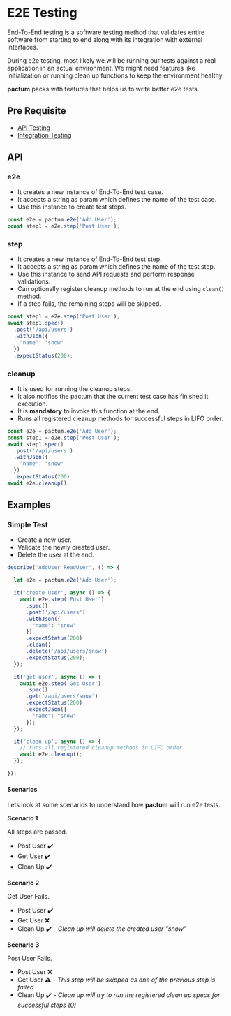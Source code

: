 # E2E Testing

End-To-End testing is a software testing method that validates entire software from starting to end along with its integration with external interfaces.

During e2e testing, most likely we will be running our tests against a real application in an actual environment. We might need features like initialization or running clean up functions to keep the environment healthy.

**pactum** packs with features that helps us to write better e2e tests.

## Pre Requisite

* [API Testing](api-testing)
* [Integration Testing](integration-testing)

## API

### e2e

- It creates a new instance of End-To-End test case.
- It accepts a string as param which defines the name of the test case.
- Use this instance to create test steps.

```js
const e2e = pactum.e2e('Add User');
const step1 = e2e.step('Post User');
```

### step

- It creates a new instance of End-To-End test step.
- It accepts a string as param which defines the name of the test step.
- Use this instance to send API requests and perform response validations.
- Can optionally register cleanup methods to run at the end using `clean()` method.
- If a step fails, the remaining steps will be skipped.

```js
const step1 = e2e.step('Post User');
await step1.spec()
  .post('/api/users')
  .withJson({
    "name": "snow"
  })
  .expectStatus(200);
```

### cleanup

- It is used for running the cleanup steps.
- It also notifies the pactum that the current test case has finished it execution.
- It is **mandatory** to invoke this function at the end.
- Runs all registered cleanup methods for successful steps in LIFO order.

```js
const e2e = pactum.e2e('Add User');
const step1 = e2e.step('Post User');
await step1.spec()
  .post('/api/users')
  .withJson({
    "name": "snow"
  })
  .expectStatus(200)
await e2e.cleanup();
```

## Examples

### Simple Test

- Create a new user.
- Validate the newly created user.
- Delete the user at the end.

```js
describe('AddUser_ReadUser', () => {

  let e2e = pactum.e2e('Add User');

  it('create user', async () => {
    await e2e.step('Post User')
      .spec()
      .post('/api/users')
      .withJson({
        "name": "snow"
      })
      .expectStatus(200)
      .clean()
      .delete('/api/users/snow')
      .expectStatus(200);
  });

  it('get user', async () => {
    await e2e.step('Get User')
      .spec()
      .get('/api/users/snow')
      .expectStatus(200)
      .expectJson({
        "name": "snow"
      });
  });

  it('clean up', async () => {
    // runs all registered cleanup methods in LIFO order
    await e2e.cleanup();
  });

});
```

#### Scenarios

Lets look at some scenarios to understand how **pactum** will run e2e tests.

**Scenario 1**

All steps are passed.

- Post User ✔️
- Get User ✔️
- Clean Up ✔️

**Scenario 2**

Get User Fails.

- Post User ✔️
- Get User ❌
- Clean Up ✔️ - *Clean up will delete the created user "snow"*

**Scenario 3**

Post User Fails.

- Post User ❌
- Get User ⚠️ - *This step will be skipped as one of the previous step is failed*
- Clean Up ✔️ - *Clean up will try to run the registered clean up specs for successful steps (0)*